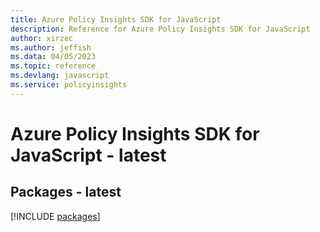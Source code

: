 ```yaml
---
title: Azure Policy Insights SDK for JavaScript
description: Reference for Azure Policy Insights SDK for JavaScript
author: xirzec
ms.author: jeffish
ms.data: 04/05/2023
ms.topic: reference
ms.devlang: javascript
ms.service: policyinsights
---
```

# Azure Policy Insights SDK for JavaScript - latest
## Packages - latest
[!INCLUDE [packages](policy-insights-index.md)]